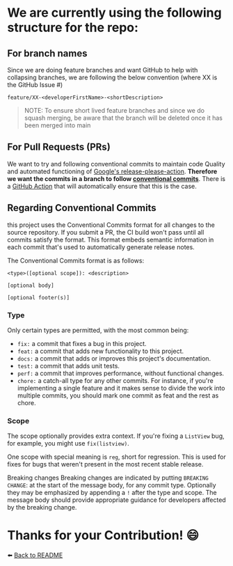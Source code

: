
# We are currently using the following structure for the repo:

## For branch names

Since we are doing feature branches and want GitHub to help with collapsing branches, we are following the below convention (where XX is the GitHub Issue #)
```
feature/XX-<developerFirstName>-<shortDescription>
```
> NOTE: To ensure short lived feature branches and since we do squash merging, be aware that the branch will be deleted once it has been merged into main

## For Pull Requests (PRs)

We want to try and following conventional commits to maintain code Quality and automated functioning of [Google's release-please-action](https://github.com/PHACDataHub/DSCO-experimental-web-app-platform/blob/main/.github/workflows/release_please.yml).
**Therefore we want the commits in a branch to follow [conventional commits](https://www.conventionalcommits.org/en/v1.0.0/)**. There is a [GitHub Action](https://github.com/PHACDataHub/DSCO-experimental-web-app-platform/blob/main/.github/workflows/pr_title_and_body_linter.yml) that will automatically ensure that this is the case.

## Regarding Conventional Commits
this project uses the Conventional Commits format for all changes to the source repository. If you submit a PR, the CI build won't pass until all commits satisfy the format. This format embeds semantic information in each commit that's used to automatically generate release notes.

The Conventional Commits format is as follows:

```
<type>([optional scope]): <description>

[optional body]

[optional footer(s)]
```

### Type

Only certain types are permitted, with the most common being:

- `fix:` a commit that fixes a bug in this project.
- `feat:` a commit that adds new functionality to this project.
- `docs:` a commit that adds or improves this project's documentation.
- `test:` a commit that adds unit tests.
- `perf:` a commit that improves performance, without functional changes.
- `chore:` a catch-all type for any other commits. For instance, if you're implementing a single feature and it makes sense to divide the work into multiple commits, you should mark one commit as feat and the rest as chore.

### Scope

The scope optionally provides extra context. If you're fixing a `ListView` bug, for example, you might use `fix(listview)`.

One scope with special meaning is `reg`, short for regression. This is used for fixes for bugs that weren't present in the most recent stable release.

Breaking changes
Breaking changes are indicated by putting `BREAKING CHANGE`: at the start of the message body, for any commit type. Optionally they may be emphasized by appending a `!` after the type and scope. The message body should provide appropriate guidance for developers affected by the breaking change.

# Thanks for your Contribution! 😄

⬅️ [Back to README](./README.md)
